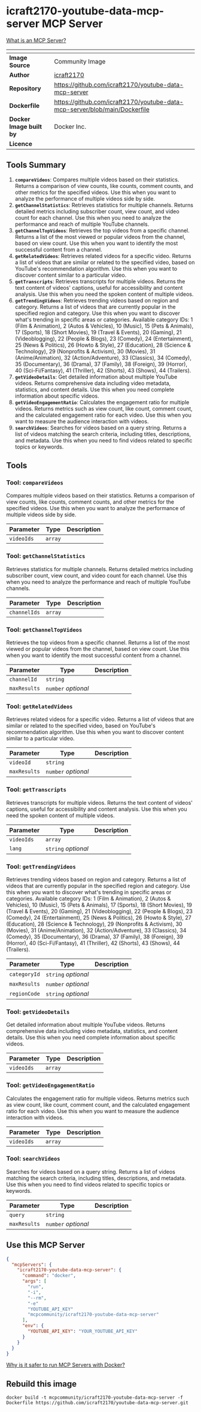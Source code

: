 # icraft2170-youtube-data-mcp-server MCP Server



[What is an MCP Server?](https://www.anthropic.com/news/model-context-protocol)

| <!-- --> | <!-- --> |
|-----------|---------|
| **Image Source** | Community Image |
| **Author** | [icraft2170](https://github.com/icraft2170) |
| **Repository** | https://github.com/icraft2170/youtube-data-mcp-server |
| **Dockerfile** | https://github.com/icraft2170/youtube-data-mcp-server/blob/main/Dockerfile |
| **Docker Image built by** | Docker Inc. |
| **Licence** |  |

## Tools Summary

 1. **`compareVideos`**: Compares multiple videos based on their statistics. Returns a comparison of view counts, like counts, comment counts, and other metrics for the specified videos. Use this when you want to analyze the performance of multiple videos side by side.
 1. **`getChannelStatistics`**: Retrieves statistics for multiple channels. Returns detailed metrics including subscriber count, view count, and video count for each channel. Use this when you need to analyze the performance and reach of multiple YouTube channels.
 1. **`getChannelTopVideos`**: Retrieves the top videos from a specific channel. Returns a list of the most viewed or popular videos from the channel, based on view count. Use this when you want to identify the most successful content from a channel.
 1. **`getRelatedVideos`**: Retrieves related videos for a specific video. Returns a list of videos that are similar or related to the specified video, based on YouTube's recommendation algorithm. Use this when you want to discover content similar to a particular video.
 1. **`getTranscripts`**: Retrieves transcripts for multiple videos. Returns the text content of videos' captions, useful for accessibility and content analysis. Use this when you need the spoken content of multiple videos.
 1. **`getTrendingVideos`**: Retrieves trending videos based on region and category. Returns a list of videos that are currently popular in the specified region and category. Use this when you want to discover what's trending in specific areas or categories. Available category IDs: 1 (Film & Animation), 2 (Autos & Vehicles), 10 (Music), 15 (Pets & Animals), 17 (Sports), 18 (Short Movies), 19 (Travel & Events), 20 (Gaming), 21 (Videoblogging), 22 (People & Blogs), 23 (Comedy), 24 (Entertainment), 25 (News & Politics), 26 (Howto & Style), 27 (Education), 28 (Science & Technology), 29 (Nonprofits & Activism), 30 (Movies), 31 (Anime/Animation), 32 (Action/Adventure), 33 (Classics), 34 (Comedy), 35 (Documentary), 36 (Drama), 37 (Family), 38 (Foreign), 39 (Horror), 40 (Sci-Fi/Fantasy), 41 (Thriller), 42 (Shorts), 43 (Shows), 44 (Trailers).
 1. **`getVideoDetails`**: Get detailed information about multiple YouTube videos. Returns comprehensive data including video metadata, statistics, and content details. Use this when you need complete information about specific videos.
 1. **`getVideoEngagementRatio`**: Calculates the engagement ratio for multiple videos. Returns metrics such as view count, like count, comment count, and the calculated engagement ratio for each video. Use this when you want to measure the audience interaction with videos.
 1. **`searchVideos`**: Searches for videos based on a query string. Returns a list of videos matching the search criteria, including titles, descriptions, and metadata. Use this when you need to find videos related to specific topics or keywords.

## Tools

### Tool: **`compareVideos`**

Compares multiple videos based on their statistics. Returns a comparison of view counts, like counts, comment counts, and other metrics for the specified videos. Use this when you want to analyze the performance of multiple videos side by side.

| Parameter | Type | Description |
| - | - | - |
| `videoIds` | `array` |  |

### Tool: **`getChannelStatistics`**

Retrieves statistics for multiple channels. Returns detailed metrics including subscriber count, view count, and video count for each channel. Use this when you need to analyze the performance and reach of multiple YouTube channels.

| Parameter | Type | Description |
| - | - | - |
| `channelIds` | `array` |  |

### Tool: **`getChannelTopVideos`**

Retrieves the top videos from a specific channel. Returns a list of the most viewed or popular videos from the channel, based on view count. Use this when you want to identify the most successful content from a channel.

| Parameter | Type | Description |
| - | - | - |
| `channelId` | `string` |  |
| `maxResults` | `number` *optional* |  |

### Tool: **`getRelatedVideos`**

Retrieves related videos for a specific video. Returns a list of videos that are similar or related to the specified video, based on YouTube's recommendation algorithm. Use this when you want to discover content similar to a particular video.

| Parameter | Type | Description |
| - | - | - |
| `videoId` | `string` |  |
| `maxResults` | `number` *optional* |  |

### Tool: **`getTranscripts`**

Retrieves transcripts for multiple videos. Returns the text content of videos' captions, useful for accessibility and content analysis. Use this when you need the spoken content of multiple videos.

| Parameter | Type | Description |
| - | - | - |
| `videoIds` | `array` |  |
| `lang` | `string` *optional* |  |

### Tool: **`getTrendingVideos`**

Retrieves trending videos based on region and category. Returns a list of videos that are currently popular in the specified region and category. Use this when you want to discover what's trending in specific areas or categories. Available category IDs: 1 (Film & Animation), 2 (Autos & Vehicles), 10 (Music), 15 (Pets & Animals), 17 (Sports), 18 (Short Movies), 19 (Travel & Events), 20 (Gaming), 21 (Videoblogging), 22 (People & Blogs), 23 (Comedy), 24 (Entertainment), 25 (News & Politics), 26 (Howto & Style), 27 (Education), 28 (Science & Technology), 29 (Nonprofits & Activism), 30 (Movies), 31 (Anime/Animation), 32 (Action/Adventure), 33 (Classics), 34 (Comedy), 35 (Documentary), 36 (Drama), 37 (Family), 38 (Foreign), 39 (Horror), 40 (Sci-Fi/Fantasy), 41 (Thriller), 42 (Shorts), 43 (Shows), 44 (Trailers).

| Parameter | Type | Description |
| - | - | - |
| `categoryId` | `string` *optional* |  |
| `maxResults` | `number` *optional* |  |
| `regionCode` | `string` *optional* |  |

### Tool: **`getVideoDetails`**

Get detailed information about multiple YouTube videos. Returns comprehensive data including video metadata, statistics, and content details. Use this when you need complete information about specific videos.

| Parameter | Type | Description |
| - | - | - |
| `videoIds` | `array` |  |

### Tool: **`getVideoEngagementRatio`**

Calculates the engagement ratio for multiple videos. Returns metrics such as view count, like count, comment count, and the calculated engagement ratio for each video. Use this when you want to measure the audience interaction with videos.

| Parameter | Type | Description |
| - | - | - |
| `videoIds` | `array` |  |

### Tool: **`searchVideos`**

Searches for videos based on a query string. Returns a list of videos matching the search criteria, including titles, descriptions, and metadata. Use this when you need to find videos related to specific topics or keywords.

| Parameter | Type | Description |
| - | - | - |
| `query` | `string` |  |
| `maxResults` | `number` *optional* |  |

## Use this MCP Server

```json
{
  "mcpServers": {
    "icraft2170-youtube-data-mcp-server": {
      "command": "docker",
      "args": [
        "run",
        "-i",
        "--rm",
        "-e"
        "YOUTUBE_API_KEY"
        "mcpcommunity/icraft2170-youtube-data-mcp-server"
      ],
      "env": {
        "YOUTUBE_API_KEY": "YOUR_YOUTUBE_API_KEY"
      }
    }
  }
}
```

[Why is it safer to run MCP Servers with Docker?](https://www.docker.com/blog/the-model-context-protocol-simplifying-building-ai-apps-with-anthropic-claude-desktop-and-docker/)

## Rebuild this image

```console
docker build -t mcpcommunity/icraft2170-youtube-data-mcp-server -f Dockerfile https://github.com/icraft2170/youtube-data-mcp-server.git
```

